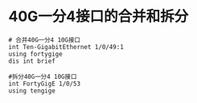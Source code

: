 # 40G一分4接口的合并和拆分
    # 合并40G一分4 10G接口
    int Ten-GigabitEthernet 1/0/49:1
    using fortygige 
    dis int brief
    
    #拆分40G一分4 10G接口
    int FortyGigE 1/0/53
    using tengige
